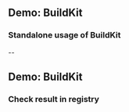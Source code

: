 ## Demo: BuildKit

### Standalone usage of BuildKit

<!-- include: buildkit-0.command -->

<!-- include: buildkit-1.command -->

--

## Demo: BuildKit

### Check result in registry

<!-- include: buildkit-2.command -->

<!-- include: buildkit-3.command -->
